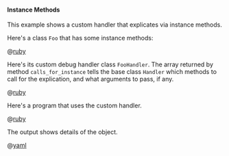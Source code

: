 #### Instance Methods

This example shows a custom handler that explicates via instance methods.

Here's a class ```Foo``` that has some instance methods:
 
@[ruby](foo.rb)

Here's its custom debug handler class ```FooHandler```.  The array returned by method ```calls_for_instance``` tells the base class ```Handler``` which methods to call for the explication, and what arguments to pass, if any.

@[ruby](foo_handler.rb)

Here's a program that uses the custom handler.

@[ruby](show.rb)

The output shows details of the object.

@[yaml](show.yaml)
